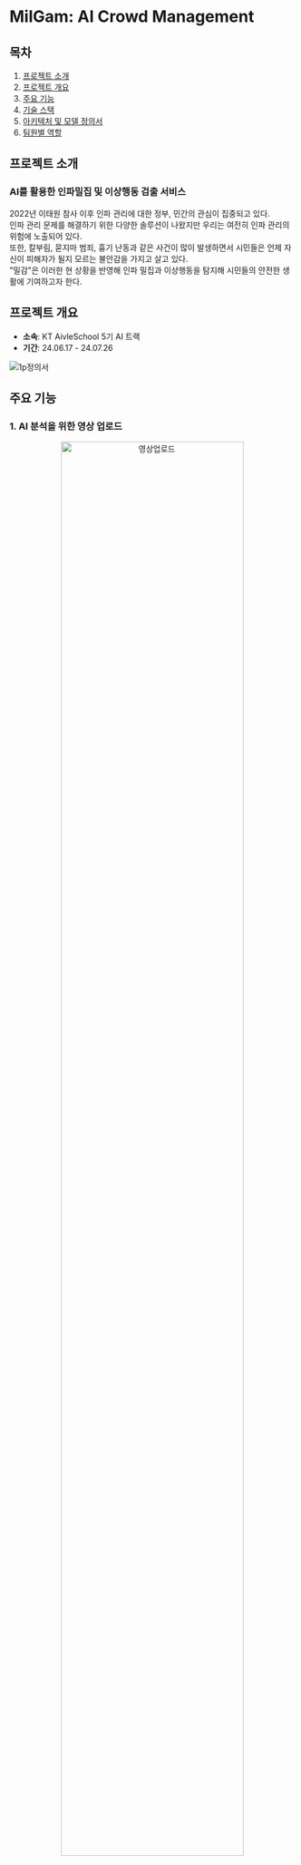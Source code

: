 
# MilGam: AI Crowd Management

## 목차

1. [프로젝트 소개](#프로젝트-소개)
2. [프로젝트 개요](#프로젝트-개요)
3. [주요 기능](#주요-기능)
4. [기술 스택](#기술-스택)
5. [아키텍처 및 모델 정의서](#아키텍처-및-모델-정의서)
6. [팀원별 역할](#팀원별-역할)

## 프로젝트 소개
### AI를 활용한 인파밀집 및 이상행동 검출 서비스

2022년 이태원 참사 이후 인파 관리에 대한 정부, 민간의 관심이 집중되고 있다. <br>
인파 관리 문제를 해결하기 위한 다양한 솔루션이 나왔지만 우리는 여전히 인파 관리의 위험에 노출되어 있다. <br>
또한, 칼부림, 묻지마 범죄, 흉기 난동과 같은 사건이 많이 발생하면서 시민들은 언제 자신이 피해자가 될지 모르는 불안감을 가지고 살고 있다. <br>
"밀감"은 이러한 현 상황을 반영해 인파 밀집과 이상행동을 탐지해 시민들의 안전한 생활에 기여하고자 한다.


## 프로젝트 개요

* **소속**: KT AivleSchool 5기 AI 트랙
* **기간**: 24.06.17 - 24.07.26 <br>

![1p정의서](https://github.com/user-attachments/assets/d79526d3-cf5e-4a43-a142-0fbdef4162c2)

## 주요 기능

### 1. AI 분석을 위한 영상 업로드
<p align="center">
  <img src="https://github.com/user-attachments/assets/59d017c0-aca8-4c4f-aa03-94f88a74e086" alt="영상업로드" width="80%"/>
</p>
<br/>

- **밀집도 계산**: 사람 수를 계산하고 이를 기반으로 밀집도 분류 (여유, 보통, 혼잡, 매우 혼잡)

<p align="center">
 <img src="https://github.com/user-attachments/assets/9c062f8c-4ef9-413b-a58f-28c285ca05a6" alt="밀집도" width="50%"/>
</p>


- **이상행동 점수 계산**: 이상행동 점수를 계산하고 임계치를 기준으로 normal / anomal로 구분

<p align="center">
 <img src="https://github.com/user-attachments/assets/027b7a18-dcc1-4fe7-86f3-7750d0cd8dcd" alt="이상행동 점수" width="50%"/>
</p>


- **이상행동 구분**: anomal인 경우 mmaction을 사용해 어떤 이상행동인지 구분
  
<p align="center">
 <img src="https://github.com/user-attachments/assets/9843d446-85fd-4e5a-abe0-db2951188e2e" alt="이상행동 구분 1" width="50%"/> <img src="https://github.com/user-attachments/assets/0ba9d588-d3b0-49c8-9aa2-2e94b00c3e0a" alt="이상행동 구분 2" width="50%"/>
</p>


- **안전 가이드라인 생성**: 인파밀집(혼잡, 매우 혼잡) 또는 이상행동 발생 시 안전 가이드라인 생성

<p align="center">
 <img src="https://github.com/user-attachments/assets/3cf7e3e5-7266-467f-ab7d-30ee102e9352" alt="안전 가이드라인" width="50%"/>
</p>

<br>

### 2. AI 분석 결과 알림 확인
<p align="center">
  <img src="https://github.com/user-attachments/assets/5a358013-ed0b-4901-8422-ce75c5b3ec0d" alt="알림서비스" width="80%"/>
</p>
<br>

### 3. 관리자 모드
<p align="center">
  <img src="https://github.com/user-attachments/assets/60a9c6ec-2ca4-40fd-a075-39e3342af417" alt="관리자모드" width="80%"/>
</p>

### 발표 영상
<p align="center">
  <a href="https://youtu.be/FxWXDx1QPDk">
    <img src="http://img.youtube.com/vi/FxWXDx1QPDk/0.jpg" alt="Video Label" width="60%"/>
  </a>
</p>
<br>

## 기술 스택

#### FRONT-END

<img src="https://img.shields.io/badge/HTML5-E34F26?style=flat&logo=HTML5&logoColor=white"/></a>
<img src="https://img.shields.io/badge/CSS3-1572B6?style=flat&logo=CSS3&logoColor=white"/></a>
<img src="https://img.shields.io/badge/JavaScript-F7DF1E?style=flat&logo=JavaScript&logoColor=white"/></a>
<img src="https://img.shields.io/badge/React-61DAFB?style=flat&logo=react&logoColor=white"/></a>
<img src="https://img.shields.io/badge/MUI-007FFF?style=flat&logo=mui&logoColor=white"/>

#### BACK-END

<img src="https://img.shields.io/badge/Spring Boot-6DB33F?style=flat&logo=Spring Boot&logoColor=white"/> <a>
<img src="https://img.shields.io/badge/Java-007396?style=flat&logo=Java&logoColor=white"/> <a>
<img src="https://img.shields.io/badge/Python-3776AB?style=flat&logo=Python&logoColor=white"/> <a>
<img src="https://img.shields.io/badge/Flask-000000?style=flat&logo=flask&logoColor=white"/> <a> 
<img src="https://img.shields.io/badge/postman-FF6C37?style=flat&logo=postman&logoColor=white"/> <a>

#### AI
<img src="https://img.shields.io/badge/Python-3776AB?style=flat&logo=Python&logoColor=white"/> </a>
<img src="https://img.shields.io/badge/Pandas-150458?style=flat&logo=Pandas&logoColor=white"/> </a>
<img src="https://img.shields.io/badge/Numpy-013243?style=flat&logo=Numpy&logoColor=white"/> </a>
<img src="https://img.shields.io/badge/OpenCV-5C3EE8?style=flat&logo=OpenCV&logoColor=white"/> </a>
<img src="https://img.shields.io/badge/keenetic-009EE2?style=flat&logo=keenetic&logoColor=white"/> 
</a>
<img src="https://img.shields.io/badge/pytorch-EE4C2C?style=flat&logo=pytorch&logoColor=white"/> </a>
<img src="https://img.shields.io/badge/huggingface-FFD21E?style=flat&logo=huggingface&logoColor=black"/> </a>
<img src="https://img.shields.io/badge/scikitlearn-F7931E?style=flat&logo=scikitlearn&logoColor=white"/> </a>

#### DB
<img src="https://img.shields.io/badge/postgresql-4169E1?style=flat&logo=postgresql&logoColor=white"/></a>
<img src="https://img.shields.io/badge/supabase-3FCF8E?style=flat&logo=supabase&logoColor=white"/></a>
<img src="https://img.shields.io/badge/sqlite-003B57?style=flat&logo=sqlite&logoColor=white"/></a>

#### CI/CD

<img src="https://img.shields.io/badge/Git-F05032?style=flat&logo=Git&logoColor=white"/></a>
<img src="https://img.shields.io/badge/GitHub-181717?style=flat&logo=GitHub&logoColor=white"/></a>
<img src="https://img.shields.io/badge/Jenkins-D24939?style=flat&logo=Jenkins&logoColor=white"/></a>
<img src="https://img.shields.io/badge/Amazon EC2-FF9900?style=flat&logo=Amazon EC2&logoColor=white"/></a>
<img src="https://img.shields.io/badge/GCP-4285F4?style=flat&logo=googlecloud&logoColor=white"/></a>
<img src="https://img.shields.io/badge/Filezilla-BF0000?style=flat&logo=filezilla&logoColor=white"/></a> 

<br>

## 아키텍처 및 모델 정의서
- **Architecture**

  <p align="center">
    <img src="https://github.com/user-attachments/assets/aeb1bb27-b83e-46b0-acad-1c70e444980a" alt="아키텍처 1" width="80%"/>
  </p>

- **CV**

  <p align="center">
    <img src="https://github.com/user-attachments/assets/22d30544-4f5c-4e00-b6da-29b250f5527d" alt="아키텍처 2" width="80%"/>
  </p>

- **RAG**

  <p align="center">
    <img src="https://github.com/user-attachments/assets/46a176ac-377f-446d-ad2d-18cd3e30027e" alt="아키텍처 3" width="80%"/>
  </p>
  
<br>

## 팀원별 역할
- [K-Saaan](https://github.com/K-Saaan)
  #### BE
  > Spring Boot 프로젝트 환경 구축 및 관리 <br>
  > Spring Security 개발	<br>
  > 공통 함수 개발	<br>
  > 영상 업로드 API 개발 <br>
  > WebSocket 통신 개발 <br>
  > Flask 개발 환경 구축 <br>
  > 모델 분석 자동화 파이프라인 구축 <br>
  
  #### AI
  
  > Human count 모델 개발	<br>
  > 이상행동 여부 판단 모델 개발	 <br>
  > LLM Prompt Engineering에 참여해 모델 성능 향상	<br>

- [indoorkeyman](https://github.com/indoorkeyman)
  #### FE/BE/AI/DB
- [m1-j1n](https://github.com/m1-j1n)
  #### FE
  > 대시보드 페이지 개발 <br>
  > &emsp;◦ 네이버 지도 API, 서울시 실시간 인구 API 활용  <br>
  > &emsp;◦ Chart.js, ApexCharts를 활용한 데이터 시각화 <br>
  > 어드민 페이지, 문의 게시판, FAQ 페이지 개발 <br>
  > 다크 모드 테마 설정
- [Lumi-p](https://github.com/Lumi-p)
  #### FE
- [bboyeong](https://github.com/bboyeong)
  #### BE/DB/AI
- [w0n-100](https://github.com/w0n-100)
  #### FE/AI
- [dbqudals](https://github.com/dbqudals)
  #### BE/CICD/EC2/JENKINS
- [ideal402](https://github.com/ideal402)
  #### AI
  > 이상행동 여부 판단 모델 시현 및 사용성 판단 <br>
  > 이상행동 분류 모델 시현 및 파인 튜닝 <br>
  > 관절인식모델 시현 및 사용성 평가 <br>
  > 데이터셋 수집 및 학습 데이터셋 구성 <br>
  #### BE
  > 메세지 알림 API 개발	<br>
  > 메세지 DB관리 API 개발	 <br>
  > SSE 통신 구현	<br>
  #### FE
  > 메세지 관련 api 호출 코드 작성	<br>
  > api로 받아온 데이터 후처리 코드 작성	 <br>

- [leesumin](https://github.com/leesumin)
  #### BE
